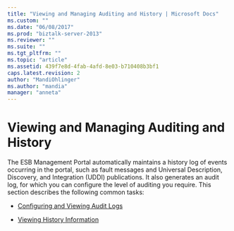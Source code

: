 ```yaml
---
title: "Viewing and Managing Auditing and History | Microsoft Docs"
ms.custom: ""
ms.date: "06/08/2017"
ms.prod: "biztalk-server-2013"
ms.reviewer: ""
ms.suite: ""
ms.tgt_pltfrm: ""
ms.topic: "article"
ms.assetid: 439f7e8d-4fab-4afd-8e03-b710408b3bf1
caps.latest.revision: 2
author: "MandiOhlinger"
ms.author: "mandia"
manager: "anneta"
---
```

# Viewing and Managing Auditing and History
The ESB Management Portal automatically maintains a history log of events occurring in the portal, such as fault messages and Universal Description, Discovery, and Integration (UDDI) publications. It also generates an audit log, for which you can configure the level of auditing you require. This section describes the following common tasks:  
  
-   [Configuring and Viewing Audit Logs](../esb-toolkit/configuring-and-viewing-audit-logs.md)  
  
-   [Viewing History Information](../esb-toolkit/viewing-history-information.md)